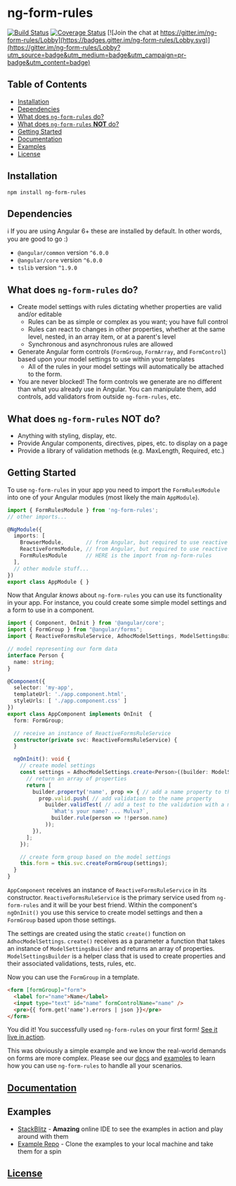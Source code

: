 # ng-form-rules

[![Build Status](https://travis-ci.org/cknightdevelopment/ng-form-rules.svg?branch=master)](https://travis-ci.org/cknightdevelopment/ng-form-rules) 
[![Coverage Status](https://coveralls.io/repos/github/cknightdevelopment/ng-form-rules/badge.svg)](https://coveralls.io/github/cknightdevelopment/ng-form-rules) 
[![Join the chat at https://gitter.im/ng-form-rules/Lobby](https://badges.gitter.im/ng-form-rules/Lobby.svg)](https://gitter.im/ng-form-rules/Lobby?utm_source=badge&utm_medium=badge&utm_campaign=pr-badge&utm_content=badge)

## Table of Contents

* [Installation](#installation)
* [Dependencies](#deps)
* [What does `ng-form-rules` do?](#do)
* [What does `ng-form-rules` **NOT** do?](#not-do)
* [Getting Started](#getting-started)
* [Documentation](#docs)
* [Examples](#examples)
* [License](#license)

## <a id="installation"></a>Installation

`npm install ng-form-rules`

## <a id="deps"></a>Dependencies

:information_source: If you are using Angular 6+ these are installed by default. In other words, you are good to go :)

* `@angular/common` version `^6.0.0`
* `@angular/core` version `^6.0.0`
* `tslib` version `^1.9.0`

## <a id="do"></a>What does `ng-form-rules` do?

* Create model settings with rules dictating whether properties are valid and/or editable
    * Rules can be as simple or complex as you want; you have full control
    * Rules can react to changes in other properties, whether at the same level, nested, in an array item, or at a parent's level
    * Synchronous and asynchronous rules are allowed
* Generate Angular form controls (`FormGroup`, `FormArray`, and `FormControl`) based upon your model settings to use within your templates
    * All of the rules in your model settings will automatically be attached to the form.
* You are never blocked! The form controls we generate are no different than what you already use in Angular. You can manipulate them, add controls, add validators from outside `ng-form-rules`, etc.

## <a id="not-do"></a>What does `ng-form-rules` **NOT** do?

* Anything with styling, display, etc.
* Provide Angular components, directives, pipes, etc. to display on a page
* Provide a library of validation methods (e.g. MaxLength, Required, etc.)

## <a id="getting-started"></a>Getting Started

To use `ng-form-rules` in your app you need to import the `FormRulesModule` into one of your Angular modules (most likely the main `AppModule`).

```typescript
import { FormRulesModule } from 'ng-form-rules';
// other imports...

@NgModule({
  imports: [
    BrowserModule,       // from Angular, but required to use reactive forms
    ReactiveFormsModule, // from Angular, but required to use reactive forms
    FormRulesModule      // HERE is the import from ng-form-rules
  ],
  // other module stuff...
})
export class AppModule { }
```

Now that Angular _knows_ about `ng-form-rules` you can use its functionality in your app. For instance, you could create some simple model settings and a form to use in a component.

```typescript
import { Component, OnInit } from '@angular/core';
import { FormGroup } from "@angular/forms";
import { ReactiveFormsRuleService, AdhocModelSettings, ModelSettingsBuilder } from 'ng-form-rules';

// model representing our form data
interface Person {
  name: string;
}

@Component({
  selector: 'my-app',
  templateUrl: './app.component.html',
  styleUrls: [ './app.component.css' ]
})
export class AppComponent implements OnInit  {
  form: FormGroup;

  // receive an instance of ReactiveFormsRuleService
  constructor(private svc: ReactiveFormsRuleService) {
  }

  ngOnInit(): void {
    // create model settings
    const settings = AdhocModelSettings.create<Person>((builder: ModelSettingsBuilder) => {
      // return an array of properties
      return [
        builder.property('name', prop => { // add a name property to the settings
          prop.valid.push( // add validation to the name property
            builder.validTest( // add a test to the validation with a message and rule
              `What's your name? ... Mulva?`,
              builder.rule(person => !!person.name)
            ));
        }),
      ];
    });

    // create form group based on the model settings
    this.form = this.svc.createFormGroup(settings);
  }
}

```

`AppComponent` receives an instance of `ReactiveFormsRuleService` in its constructor. `ReactiveFormsRuleService` is the primary service used from `ng-form-rules` and it will be your best friend. Within the component's `ngOnInit()` you use this service to create model settings and then a `FormGroup` based upon those settings.

The settings are created using the static `create()` function on `AdhocModelSettings`. `create()` receives as a parameter a function that takes an instance of `ModelSettingsBuilder` and returns an array of properties. `ModelSettingsBuilder` is a helper class that is used to create properties and their associated validations, tests, rules, etc.

Now you can use the `FormGroup` in a template.

```html
<form [formGroup]="form">
  <label for="name">Name</label>
  <input type="text" id="name" formControlName="name" />
  <pre>{{ form.get('name').errors | json }}</pre>
</form>
```

You did it! You successfully used `ng-form-rules` on your first form! [See it live in action][link-getting-started].

This was obviously a simple example and we know the real-world demands on forms are more complex. Please see our [docs](#docs) and [examples](#examples) to learn how you can use `ng-form-rules` to handle all your scenarios.

## <a id="docs"></a> [Documentation][link-wiki]

## <a id="examples"></a>Examples

* [StackBlitz][link-stackblitz] - **Amazing** online IDE to see the examples in action and play around with them
* [Example Repo][link-examples-repo] - Clone the examples to your local machine and take them for a spin

## <a id="license"></a> [License][link-mit-license]

<!-- LINK REFERENCES GO HERE -->
[link-wiki]: https://github.com/cknightdevelopment/ng-form-rules/wiki
[link-stackblitz]: https://stackblitz.com/github/cknightdevelopment/ng-form-rules-examples
[link-examples-repo]: https://github.com/cknightdevelopment/ng-form-rules-examples
[link-getting-started]: https://stackblitz.com/edit/ngfr-getting-started?embed=1&file=src/app/app.component.ts
[link-mit-license]: https://github.com/cknightdevelopment/ng-form-rules/blob/master/LICENSE

